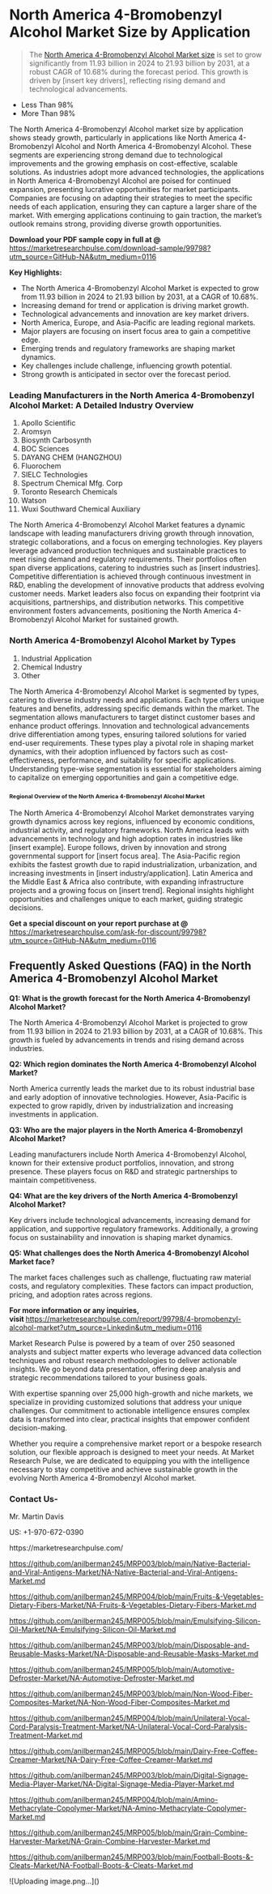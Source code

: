 <h1>North America 4-Bromobenzyl Alcohol Market&nbsp;Size by Application</h1><blockquote><p>The <a href="https://marketresearchpulse.com/download-sample/99798?utm_source=GitHub-NA&amp;utm_medium=0116">North America 4-Bromobenzyl Alcohol Market size</a> is set to grow significantly from 11.93 billion in 2024 to 21.93 billion by 2031, at a robust CAGR of 10.68% during the forecast period. This growth is driven by [insert key drivers], reflecting rising demand and technological advancements.</p></blockquote><ul><li>Less Than 98%<li> More Than 98%</li></ul><p>The North America 4-Bromobenzyl Alcohol market size by application shows steady growth, particularly in applications like North America 4-Bromobenzyl Alcohol and North America 4-Bromobenzyl Alcohol. These segments are experiencing strong demand due to technological improvements and the growing emphasis on cost-effective, scalable solutions. As industries adopt more advanced technologies, the applications in North America 4-Bromobenzyl Alcohol are poised for continued expansion, presenting lucrative opportunities for market participants. Companies are focusing on adapting their strategies to meet the specific needs of each application, ensuring they can capture a larger share of the market. With emerging applications continuing to gain traction, the market’s outlook remains strong, providing diverse growth opportunities.</p><p><strong>Download your PDF sample copy in full at @ </strong><a href="https://marketresearchpulse.com/download-sample/99798?utm_source=GitHub-NA&amp;utm_medium=0116">https://marketresearchpulse.com/download-sample/99798?utm_source=GitHub-NA&amp;utm_medium=0116</a></p><p><strong>Key Highlights: </strong></p><ul><li>The North America 4-Bromobenzyl Alcohol Market is expected to grow from 11.93 billion in 2024 to 21.93 billion by 2031, at a CAGR of 10.68%.</li><li>Increasing demand for trend or application is driving market growth.</li><li>Technological advancements and innovation are key market drivers.</li><li>North America, Europe, and Asia-Pacific are leading regional markets.</li><li>Major players are focusing on insert focus area to gain a competitive edge.</li><li>Emerging trends and regulatory frameworks are shaping market dynamics.</li><li>Key challenges include challenge, influencing growth potential.</li><li>Strong growth is anticipated in sector over the forecast period.</li></ul><h3>Leading Manufacturers in the North America 4-Bromobenzyl Alcohol Market: A Detailed Industry Overview</h3><ol><li>Apollo Scientific</li><li>Aromsyn</li><li>Biosynth Carbosynth</li><li>BOC Sciences</li><li>DAYANG CHEM (HANGZHOU)</li><li>Fluorochem</li><li>SIELC Technologies</li><li>Spectrum Chemical Mfg. Corp</li><li>Toronto Research Chemicals</li><li>Watson</li><li>Wuxi Southward Chemical Auxiliary</li></ol><div class="flex max-w-full flex-col flex-grow"><div class="min-h-8 text-message flex w-full flex-col items-end gap-2 whitespace-normal break-words [.text-message+&amp;]:mt-5" dir="auto" data-message-author-role="assistant" data-message-id="fd8432e4-4910-450d-b182-61b7bfb0a01f" data-message-model-slug="gpt-4o"><div class="flex w-full flex-col gap-1 empty:hidden first:pt-[3px]"><div class="markdown prose w-full break-words dark:prose-invert light"><p>The North America 4-Bromobenzyl Alcohol Market features a dynamic landscape with leading manufacturers driving growth through innovation, strategic collaborations, and a focus on emerging technologies. Key players leverage advanced production techniques and sustainable practices to meet rising demand and regulatory requirements. Their portfolios often span diverse applications, catering to industries such as [insert industries]. Competitive differentiation is achieved through continuous investment in R&amp;D, enabling the development of innovative products that address evolving customer needs. Market leaders also focus on expanding their footprint via acquisitions, partnerships, and distribution networks. This competitive environment fosters advancements, positioning the North America 4-Bromobenzyl Alcohol Market for sustained growth.</p></div></div></div></div><h3>North America 4-Bromobenzyl Alcohol Market by Types</h3><ol><li>Industrial Application<li> Chemical Industry<li> Other</li></ol><div class="flex max-w-full flex-col flex-grow"><div class="min-h-8 text-message flex w-full flex-col items-end gap-2 whitespace-normal break-words [.text-message+&amp;]:mt-5" dir="auto" data-message-author-role="assistant" data-message-id="084470be-0bb7-4664-bddf-5156b4f41249" data-message-model-slug="gpt-4o-mini"><div class="flex w-full flex-col gap-1 empty:hidden first:pt-[3px]"><div class="markdown prose w-full break-words dark:prose-invert light"><p>The North America 4-Bromobenzyl Alcohol Market is segmented by types, catering to diverse industry needs and applications. Each type offers unique features and benefits, addressing specific demands within the market. The segmentation allows manufacturers to target distinct customer bases and enhance product offerings. Innovation and technological advancements drive differentiation among types, ensuring tailored solutions for varied end-user requirements. These types play a pivotal role in shaping market dynamics, with their adoption influenced by factors such as cost-effectiveness, performance, and suitability for specific applications. Understanding type-wise segmentation is essential for stakeholders aiming to capitalize on emerging opportunities and gain a competitive edge.</p></div></div></div></div><h3><span style="font-size: 11px;">Regional Overview of the North America 4-Bromobenzyl Alcohol Market</span></h3><div class="flex max-w-full flex-col flex-grow"><div class="min-h-8 text-message flex w-full flex-col items-end gap-2 whitespace-normal break-words [.text-message+&amp;]:mt-5" dir="auto" data-message-author-role="assistant" data-message-id="e9038762-ce64-4e30-91c9-9bd413514231" data-message-model-slug="gpt-4o-mini"><div class="flex w-full flex-col gap-1 empty:hidden first:pt-[3px]"><div class="markdown prose w-full break-words dark:prose-invert light"><p>The North America 4-Bromobenzyl Alcohol Market demonstrates varying growth dynamics across key regions, influenced by economic conditions, industrial activity, and regulatory frameworks. North America leads with advancements in technology and high adoption rates in industries like [insert example]. Europe follows, driven by innovation and strong governmental support for [insert focus area]. The Asia-Pacific region exhibits the fastest growth due to rapid industrialization, urbanization, and increasing investments in [insert industry/application]. Latin America and the Middle East &amp; Africa also contribute, with expanding infrastructure projects and a growing focus on [insert trend]. Regional insights highlight opportunities and challenges unique to each market, guiding strategic decisions.</p></div></div></div></div><p><strong>Get a special discount on your report purchase at @ </strong><a href="https://marketresearchpulse.com/ask-for-discount/99798?utm_source=GitHub-NA&amp;utm_medium=0116">https://marketresearchpulse.com/ask-for-discount/99798?utm_source=GitHub-NA&amp;utm_medium=0116</a></p><h2>Frequently Asked Questions (FAQ) in the North America 4-Bromobenzyl Alcohol Market</h2><p><strong>Q1: What is the growth forecast for the North America 4-Bromobenzyl Alcohol Market?</strong></p><p>The North America 4-Bromobenzyl Alcohol Market is projected to grow from 11.93 billion in 2024 to 21.93 billion by 2031, at a CAGR of 10.68%. This growth is fueled by advancements in trends and rising demand across industries.</p><p><strong>Q2: Which region dominates the North America 4-Bromobenzyl Alcohol Market?</strong></p><p>North America currently leads the market due to its robust industrial base and early adoption of innovative technologies. However, Asia-Pacific is expected to grow rapidly, driven by industrialization and increasing investments in application.</p><p><strong>Q3: Who are the major players in the North America 4-Bromobenzyl Alcohol Market?</strong></p><p>Leading manufacturers include North America 4-Bromobenzyl Alcohol, known for their extensive product portfolios, innovation, and strong presence. These players focus on R&amp;D and strategic partnerships to maintain competitiveness.</p><p><strong>Q4: What are the key drivers of the North America 4-Bromobenzyl Alcohol Market?</strong></p><p>Key drivers include technological advancements, increasing demand for application, and supportive regulatory frameworks. Additionally, a growing focus on sustainability and innovation is shaping market dynamics.</p><p><strong>Q5: What challenges does the North America 4-Bromobenzyl Alcohol Market face?</strong></p><p>The market faces challenges such as challenge, fluctuating raw material costs, and regulatory complexities. These factors can impact production, pricing, and adoption rates across regions.</p><p><strong>For more information or any inquiries, visit&nbsp;</strong><a href="https://marketresearchpulse.com/report/99798/4-bromobenzyl-alcohol-market?utm_source=Linkedin&utm_medium=0116">https://marketresearchpulse.com/report/99798/4-bromobenzyl-alcohol-market?utm_source=Linkedin&utm_medium=0116</a></p><p>Market Research Pulse is powered by a team of over 250 seasoned analysts and subject matter experts who leverage advanced data collection techniques and robust research methodologies to deliver actionable insights. We go beyond data presentation, offering deep analysis and strategic recommendations tailored to your business goals.</p><p>With expertise spanning over 25,000 high-growth and niche markets, we specialize in providing customized solutions that address your unique challenges. Our commitment to actionable intelligence ensures complex data is transformed into clear, practical insights that empower confident decision-making.</p><p>Whether you require a comprehensive market report or a bespoke research solution, our flexible approach is designed to meet your needs. At Market Research Pulse, we are dedicated to equipping you with the intelligence necessary to stay competitive and achieve sustainable growth in the evolving North America 4-Bromobenzyl Alcohol market.</p><h3><strong>Contact Us-</strong></h3><p>Mr. Martin Davis</p><p>US: +1-970-672-0390</p><p>https://marketresearchpulse.com/</p><p><a href="https://github.com/anilberman245/MRP003/blob/main/Native-Bacterial-and-Viral-Antigens-Market/NA-Native-Bacterial-and-Viral-Antigens-Market.md">https://github.com/anilberman245/MRP003/blob/main/Native-Bacterial-and-Viral-Antigens-Market/NA-Native-Bacterial-and-Viral-Antigens-Market.md</a></p><p><a href="https://github.com/anilberman245/MRP004/blob/main/Fruits-&-Vegetables-Dietary-Fibers-Market/NA-Fruits-&-Vegetables-Dietary-Fibers-Market.md">https://github.com/anilberman245/MRP004/blob/main/Fruits-&-Vegetables-Dietary-Fibers-Market/NA-Fruits-&-Vegetables-Dietary-Fibers-Market.md</a></p><p><a href="https://github.com/anilberman245/MRP005/blob/main/Emulsifying-Silicon-Oil-Market/NA-Emulsifying-Silicon-Oil-Market.md">https://github.com/anilberman245/MRP005/blob/main/Emulsifying-Silicon-Oil-Market/NA-Emulsifying-Silicon-Oil-Market.md</a></p><p><a href="https://github.com/anilberman245/MRP003/blob/main/Disposable-and-Reusable-Masks-Market/NA-Disposable-and-Reusable-Masks-Market.md">https://github.com/anilberman245/MRP003/blob/main/Disposable-and-Reusable-Masks-Market/NA-Disposable-and-Reusable-Masks-Market.md</a></p><p><a href="https://github.com/anilberman245/MRP005/blob/main/Automotive-Defroster-Market/NA-Automotive-Defroster-Market.md">https://github.com/anilberman245/MRP005/blob/main/Automotive-Defroster-Market/NA-Automotive-Defroster-Market.md</a></p><p><a href="https://github.com/anilberman245/MRP003/blob/main/Non-Wood-Fiber-Composites-Market/NA-Non-Wood-Fiber-Composites-Market.md">https://github.com/anilberman245/MRP003/blob/main/Non-Wood-Fiber-Composites-Market/NA-Non-Wood-Fiber-Composites-Market.md</a></p><p><a href="https://github.com/anilberman245/MRP004/blob/main/Unilateral-Vocal-Cord-Paralysis-Treatment-Market/NA-Unilateral-Vocal-Cord-Paralysis-Treatment-Market.md">https://github.com/anilberman245/MRP004/blob/main/Unilateral-Vocal-Cord-Paralysis-Treatment-Market/NA-Unilateral-Vocal-Cord-Paralysis-Treatment-Market.md</a></p><p><a href="https://github.com/anilberman245/MRP005/blob/main/Dairy-Free-Coffee-Creamer-Market/NA-Dairy-Free-Coffee-Creamer-Market.md">https://github.com/anilberman245/MRP005/blob/main/Dairy-Free-Coffee-Creamer-Market/NA-Dairy-Free-Coffee-Creamer-Market.md</a></p><p><a href="https://github.com/anilberman245/MRP003/blob/main/Digital-Signage-Media-Player-Market/NA-Digital-Signage-Media-Player-Market.md">https://github.com/anilberman245/MRP003/blob/main/Digital-Signage-Media-Player-Market/NA-Digital-Signage-Media-Player-Market.md</a></p><p><a href="https://github.com/anilberman245/MRP004/blob/main/Amino-Methacrylate-Copolymer-Market/NA-Amino-Methacrylate-Copolymer-Market.md">https://github.com/anilberman245/MRP004/blob/main/Amino-Methacrylate-Copolymer-Market/NA-Amino-Methacrylate-Copolymer-Market.md</a></p><p><a href="https://github.com/anilberman245/MRP005/blob/main/Grain-Combine-Harvester-Market/NA-Grain-Combine-Harvester-Market.md">https://github.com/anilberman245/MRP005/blob/main/Grain-Combine-Harvester-Market/NA-Grain-Combine-Harvester-Market.md</a></p><p><a href="https://github.com/anilberman245/MRP003/blob/main/Football-Boots-&-Cleats-Market/NA-Football-Boots-&-Cleats-Market.md">https://github.com/anilberman245/MRP003/blob/main/Football-Boots-&-Cleats-Market/NA-Football-Boots-&-Cleats-Market.md</a></p>
![Uploading image.png…]()
